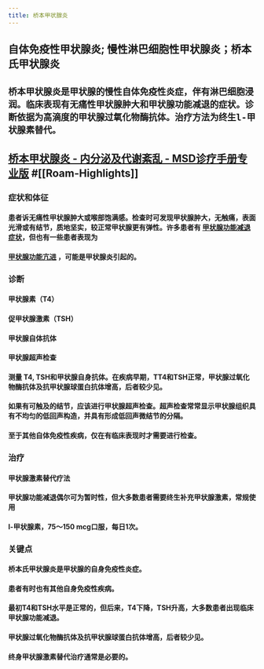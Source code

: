 ```yaml
---
title: 桥本甲状腺炎
---
```


## 自体免疫性甲状腺炎; 慢性淋巴细胞性甲状腺炎；桥本氏甲状腺炎

## `桥本甲状腺炎是甲状腺的慢性自体免疫性炎症，伴有淋巴细胞浸润。临床表现有无痛性甲状腺肿大和甲状腺功能减退的症状。诊断依据为高滴度的甲状腺过氧化物酶抗体。治疗方法为终生l-甲状腺素替代。`

## [桥本甲状腺炎 - 内分泌及代谢紊乱 - MSD诊疗手册专业版](https://www.msdmanuals.com/zh/professional/endocrine-and-metabolic-disorders/thyroid-disorders/hashimoto-thyroiditis) #[[Roam-Highlights]]
### 症状和体征
#### 患者诉无痛性甲状腺肿大或喉部饱满感。检查时可发现甲状腺肿大，无触痛，表面光滑或有结节，质地坚实，较正常甲状腺更有弹性。许多患者有 [甲状腺功能减退症状](https://www.msdmanuals.com/zh/professional/endocrine-and-metabolic-disorders/thyroid-disorders/hypothyroidism#v981926_zh)，但也有一些患者表现为

#### [甲状腺功能亢进](https://www.msdmanuals.com/zh/professional/endocrine-and-metabolic-disorders/thyroid-disorders/hyperthyroidism) ，可能是甲状腺炎引起的。

### 诊断
#### 甲状腺素（T4）

#### 促甲状腺激素（TSH）

#### 甲状腺自体抗体

#### 甲状腺超声检查

#### 测量 T4, TSH和甲状腺自身抗体。在疾病早期，TT4和TSH正常，甲状腺过氧化物酶抗体及抗甲状腺球蛋白抗体增高，后者较少见。

#### 如果有可触及的结节，应该进行甲状腺超声检查。超声检查常常显示甲状腺组织具有不均匀的低回声构造，并具有形成低回声微结节的分隔。

#### 至于其他自体免疫性疾病，仅在有临床表现时才需要进行检查。

### 治疗
#### 甲状腺激素替代疗法

#### 甲状腺功能减退偶尔可为暂时性，但大多数患者需要终生补充甲状腺激素，常规使用

#### l-甲状腺素，75～150 mcg口服，每日1次。

### 关键点
#### 桥本氏甲状腺炎是甲状腺的自身免疫性炎症。

#### 患者有时也有其他自身免疫性疾病。

#### 最初T4和TSH水平是正常的，但后来，T4下降，TSH升高，大多数患者出现临床甲状腺功能减退。

#### 甲状腺过氧化物酶抗体及抗甲状腺球蛋白抗体增高，后者较少见。

#### 终身甲状腺激素替代治疗通常是必要的。
